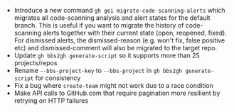 - Introduce a new command `gh gei migrate-code-scanning-alerts` which migrates all code-scanning analysis and alert states for the default branch. This is useful if you want to migrate the history of code-scanning alerts together with their current state (open, reopened, fixed). For dismissed alerts, the dismissed-reason (e.g. won't fix, false positive etc) and dismissed-comment will also be migrated to the target repo. 
- Update `gh bbs2gh generate-script` so it supports more than 25 projects/repos
- Rename `--bbs-project-key` to `--bbs-project` in `gh bbs2gh generate-script` for consistency
- Fix a bug where `create-team` might not work due to a race condition
- Make API calls to GitHub.com that require pagination more resilient by retrying on HTTP failures
